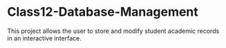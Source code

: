 # Class12-Database-Management
This project allows the user to store and modify student academic records in an interactive interface.
